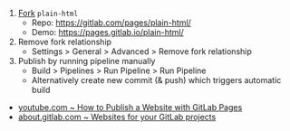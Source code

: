 1. [Fork](https://gitlab.com/pages/plain-html/-/forks/new)  `plain-html`
   - Repo: https://gitlab.com/pages/plain-html/
   - Demo: https://pages.gitlab.io/plain-html/
2. Remove fork relationship
   - Settings > General > Advanced > Remove fork relationship
3. Publish by running pipeline manually
   - Build > Pipelines > Run Pipeline > Run Pipeline
   - Alternatively create new commit (& push) which triggers automatic build

- [youtube.com ~ How to Publish a Website with GitLab Pages](https://www.youtube.com/watch?v=TWqh9MtT4Bg)
- [about.gitlab.com ~ Websites for your GitLab projects](https://about.gitlab.com/stages-devops-lifecycle/pages/)  
